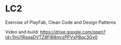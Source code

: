 # LC2
Exercise of PlayFab, Clean Code and Design Patterns

Video and build: 
https://drive.google.com/open?id=1lnU1RsqaDVTZ8FIB8mrzPPVxPBqc3Gy0
